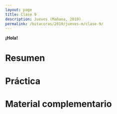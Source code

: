 ```yaml
---
layout: page
title: Clase 9
description: Jueves (Mañana, 2019)
permalink: /bitacoras/2019/jueves-m/clase-9/
---
```


**¡Hola!** 

# Resumen

# Práctica

# Material complementario
